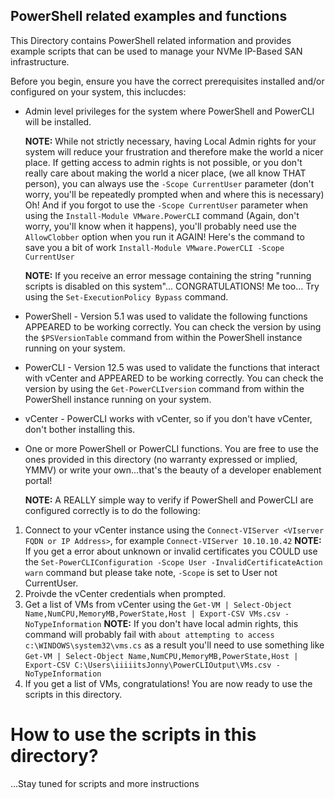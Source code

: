 ## PowerShell related examples and functions
This Directory contains PowerShell related information and provides example scripts that can be used to manage your NVMe IP-Based SAN infrastructure.

Before you begin, ensure you have the correct prerequisites installed and/or configured on your system, this inclucdes:
- Admin level privileges for the system where PowerShell and PowerCLI will be installed. 

     **NOTE:** While not strictly necessary, having Local Admin rights for your system will reduce your frustration and therefore make the world a nicer place. If getting access to admin rights is not possible, or you don't really care about making the world a nicer place, (we all know THAT person), you can always use the `-Scope CurrentUser` parameter (don't worry, you'll be repeatedly prompted when and where this is necessary) Oh! And if you forgot to use the `-Scope CurrentUser` parameter when using the `Install-Module VMware.PowerCLI` command (Again, don't worry, you'll know when it happens), you'll probably need use the `AllowClobber` option when you run it AGAIN! Here's the command to save you a bit of work `Install-Module VMware.PowerCLI -Scope CurrentUser`

     **NOTE:** If you receive an error message containing the string "running scripts is disabled on this system"... CONGRATULATIONS! Me too... Try using the `Set-ExecutionPolicy Bypass` command. 
- PowerShell - Version 5.1 was used to validate the following functions APPEARED to be working correctly. You can check the version by using the `$PSVersionTable` 
command from within the PowerShell instance running on your system.
- PowerCLI - Version 12.5 was used to validate the functions that interact with vCenter and APPEARED to be working correctly. You can check the version by using 
the `Get-PowerCLIversion` command from within the PowerShell instance running on your system.
- vCenter - PowerCLI works with vCenter, so if you don't have vCenter, don't bother installing this.
- One or more PowerShell or PowerCLI functions.  You are free to use the ones provided in this directory (no warranty expressed or implied, YMMV) or write your own...that's the beauty of a developer enablement portal!

     **NOTE:** A REALLY simple way to verify if PowerShell and PowerCLI are configured correctly is to do the following:
1. Connect to your vCenter instance using the `Connect-VIServer <VIserver FQDN or IP Address>`, for example `Connect-VIServer 10.10.10.42`
     **NOTE:** If you get a error about unknown or invalid certificates you COULD use the 
`Set-PowerCLIConfiguration -Scope User -InvalidCertificateAction warn` command but please take note, `-Scope` is set to User not CurrentUser.
2. Proivde the vCenter credentials when prompted.
3. Get a list of VMs from vCenter using the `Get-VM | Select-Object Name,NumCPU,MemoryMB,PowerState,Host | Export-CSV VMs.csv -NoTypeInformation`
     **NOTE:** If you don't have local admin rights, this command will probably fail with `about attempting to access c:\WINDOWS\system32\vms.cs` as a result you'll need to use
something like `Get-VM | Select-Object Name,NumCPU,MemoryMB,PowerState,Host | Export-CSV C:\Users\iiiiitsJonny\PowerCLIOutput\VMs.csv -NoTypeInformation` 
4. If you get a list of VMs, congratulations! You are now ready to use the scripts in this directory.

# How to use the scripts in this directory?
...Stay tuned for scripts and more instructions
